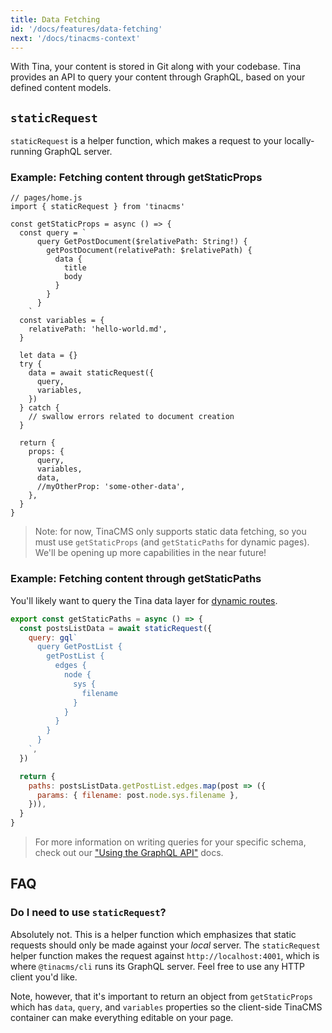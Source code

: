 ```yaml
---
title: Data Fetching
id: '/docs/features/data-fetching'
next: '/docs/tinacms-context'
---
```


With Tina, your content is stored in Git along with your codebase. Tina provides an API to query your content through GraphQL, based on your defined content models.

## `staticRequest`

`staticRequest` is a helper function, which makes a request to your locally-running GraphQL server.

### Example: Fetching content through getStaticProps

```tsx
// pages/home.js
import { staticRequest } from 'tinacms'

const getStaticProps = async () => {
  const query = `
      query GetPostDocument($relativePath: String!) {
        getPostDocument(relativePath: $relativePath) {
          data {
            title
            body
          }
        }
      }
    `
  const variables = {
    relativePath: 'hello-world.md',
  }

  let data = {}
  try {
    data = await staticRequest({
      query,
      variables,
    })
  } catch {
    // swallow errors related to document creation
  }

  return {
    props: {
      query,
      variables,
      data,
      //myOtherProp: 'some-other-data',
    },
  }
}
```

> Note: for now, TinaCMS only supports static data fetching, so you must use `getStaticProps` (and `getStaticPaths` for dynamic pages). We'll be opening up more capabilities in the near future!

### Example: Fetching content through getStaticPaths

You'll likely want to query the Tina data layer for [dynamic routes](https://nextjs.org/docs/basic-features/data-fetching#getstaticpaths-static-generation).

```js
export const getStaticPaths = async () => {
  const postsListData = await staticRequest({
    query: gql`
      query GetPostList {
        getPostList {
          edges {
            node {
              sys {
                filename
              }
            }
          }
        }
      }
    `,
  })

  return {
    paths: postsListData.getPostList.edges.map(post => ({
      params: { filename: post.node.sys.filename },
    })),
  }
}
```

> For more information on writing queries for your specific schema, check out our ["Using the GraphQL API"](/docs/graphql/overview/) docs.

## FAQ

### Do I need to use `staticRequest`?

Absolutely not. This is a helper function which emphasizes that static requests should only be made against your _local_ server. The `staticRequest` helper function makes the request against `http://localhost:4001`, which is where `@tinacms/cli` runs its GraphQL server. Feel free to use any HTTP client you'd like.

Note, however, that it's important to return an object from `getStaticProps` which has `data`, `query`, and `variables` properties so the client-side TinaCMS container can make everything editable on your page.
